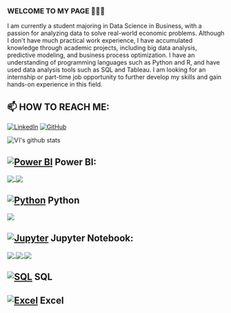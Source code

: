 ### WELCOME TO MY PAGE 👋👋👋

I am currently a student majoring in Data Science in Business, with a passion for analyzing data to solve real-world economic problems. Although I don't have much practical work experience, I have accumulated knowledge through academic projects, including big data analysis, predictive modeling, and business process optimization. I have an understanding of programming languages ​​such as Python and R, and have used data analysis tools such as SQL and Tableau. I am looking for an internship or part-time job opportunity to further develop my skills and gain hands-on experience in this field.

## 📫 HOW TO REACH ME: 
[![LinkedIn](https://img.shields.io/badge/LinkedIn-%230077B5.svg?style=flat&logo=linkedin&logoColor=white)](https://www.linkedin.com/in/vi-trieu-tuan-431b07321/)
[![GitHub](https://img.shields.io/badge/GitHub-%2312100E.svg?style=flat&logo=github&logoColor=white)](https://github.com/TrieuTuanVi)


![Vĩ's github stats](https://github-readme-stats-git-masterrstaa-rickstaa.vercel.app/api?username=TrieuTuanVi&show_icons=true&theme=tokyonight&hide=contribs,prs,issues)


## [![Power BI](https://img.shields.io/badge/Power%20BI-F2C811?style=flat&logo=powerbi&logoColor=black)](https://powerbi.microsoft.com/) Power BI:
<a href="https://github.com/TrieuTuanVi/Churn_Analysis/">
  <!-- Change the `github-readme-stats.anuraghazra1.vercel.app` to `github-readme-stats.vercel.app`  -->
  <img align="center" src="https://github-readme-stats.anuraghazra1.vercel.app/api/pin/?username=TrieuTuanVi&repo=Churn_Analysis&theme=radical" />
</a>  
<a href="https://github.com/TrieuTuanVi/RFM-CUSTOMER-SEGMENTATION/">
  <!-- Change the `github-readme-stats.anuraghazra1.vercel.app` to `github-readme-stats.vercel.app`  -->
  <img align="center" src="https://github-readme-stats.anuraghazra1.vercel.app/api/pin/?username=TrieuTuanVi&repo=RFM-CUSTOMER-SEGMENTATION&theme=radical" />
</a> 

## [![Python](https://img.shields.io/badge/Python-3776AB?style=flat&logo=python&logoColor=white)](https://www.python.org/) Python
<a href="https://github.com/TrieuTuanVi/KNN-ALGORITHM/">
  <!-- Change the `github-readme-stats.anuraghazra1.vercel.app` to `github-readme-stats.vercel.app`  -->
  <img align="center" src="https://github-readme-stats.anuraghazra1.vercel.app/api/pin/?username=TrieuTuanVi&repo=KNN-ALGORITHM&theme=radical" />
</a> 

## [![Jupyter](https://img.shields.io/badge/Jupyter-F37626?style=flat&logo=jupyter&logoColor=white)](https://jupyter.org/) Jupyter Notebook: 
<a href="https://github.com/TrieuTuanVi/Investment-Opportunity-Analysis-EDA/">
  <!-- Change the `github-readme-stats.anuraghazra1.vercel.app` to `github-readme-stats.vercel.app`  -->
  <img align="center" src="https://github-readme-stats.anuraghazra1.vercel.app/api/pin/?username=TrieuTuanVi&repo=Investment-Opportunity-Analysis-EDA&theme=radical" />
</a> 
<a href="https://github.com/TrieuTuanVi/Du-doan-gia-co-phieu-theo-khoi-luong/">
  <!-- Change the `github-readme-stats.anuraghazra1.vercel.app` to `github-readme-stats.vercel.app`  -->
  <img align="center" src="https://github-readme-stats.anuraghazra1.vercel.app/api/pin/?username=TrieuTuanVi&repo=Du-doan-gia-co-phieu-theo-khoi-luong&theme=radical" />
</a> 
<a href="https://github.com/TrieuTuanVi/Stock-Price-Predict/">
  <!-- Change the `github-readme-stats.anuraghazra1.vercel.app` to `github-readme-stats.vercel.app`  -->
  <img align="center" src="https://github-readme-stats.anuraghazra1.vercel.app/api/pin/?username=TrieuTuanVi&repo=Stock-Price-Predict&theme=radical" />
</a>

## [![SQL](https://img.shields.io/badge/SQL-003B57?style=flat&logo=mysql&logoColor=white)](https://www.mysql.com/) SQL

## [![Excel](https://img.shields.io/badge/Excel-217346?style=flat&logo=microsoft-excel&logoColor=white)](https://www.microsoft.com/en-us/microsoft-365/excel) Excel

 
